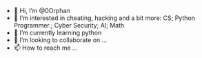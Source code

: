 - 👋 Hi, I’m @0Orphan
- 👀 I’m interested in cheating, hacking and a bit more: CS; Python Programmer.; Cyber Security; AI; Math
- 🌱 I’m currently learning python
- 💞️ I’m looking to collaborate on ...
- 📫 How to reach me ...

<!---
0Orphan/0Orphan is a ✨ special ✨ repository because its `README.md` (this file) appears on your GitHub profile.
You can click the Preview link to take a look at your changes.
--->
